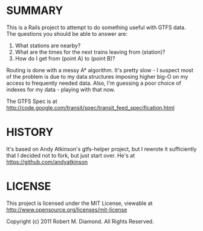 # SUMMARY
This is a Rails project to attempt to do something useful with GTFS data.  
The questions you should be able to answer are:

1. What stations are nearby?
1. What are the times for the next trains leaving from (station)?
1. How do I get from (point A) to (point B)?


Routing is done with a messy A* algorithm.  It's pretty slow - I suspect most of the 
problem is due to my data structures imposing 
higher big-O on my access to frequently needed data.  Also, 
I'm guessing a poor choice of indexes for my data - playing with that now.

The GTFS Spec is at 
http://code.google.com/transit/spec/transit_feed_specification.html

# HISTORY
It's based on Andy Atkinson's gtfs-helper project, but I rewrote it sufficiently
that I decided not to fork, but just start over.  He's at 
https://github.com/andyatkinson

# LICENSE
This project is licensed under the MIT License, viewable at 
http://www.opensource.org/licenses/mit-license

Copyright (c) 2011 Robert M. Diamond.  All Rights Reserved.
